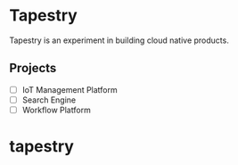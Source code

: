 # Tapestry

Tapestry is an experiment in building cloud native products.


## Projects

- [ ] IoT Management Platform
- [ ] Search Engine
- [ ] Workflow Platform

# tapestry
